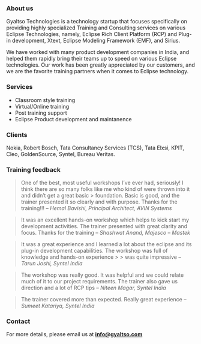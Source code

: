 ### About us

Gyaltso Technologies is a technology startup that focuses specifically on providing highly specialized Training and Consulting services on various Eclipse Technologies, namely, Eclipse Rich Client Platform (RCP) and Plug-in development, Xtext, Eclipse Modeling Framework (EMF), and Sirius.

We have worked with many product development companies in India, and helped them rapidly bring their teams up to speed on various Eclipse technologies. Our work has been greatly appreciated by our customers, and we are the favorite training partners when it comes to Eclipse technology.

### Services

- Classroom style training
- Virtual/Online training
- Post training support
- Eclipse Product development and maintanence

### Clients

Nokia, Robert Bosch, Tata Consultancy Services (TCS), Tata Elxsi, KPIT, Cleo, GoldenSource, Syntel, Bureau Veritas.

### Training feedback

> One of the best, most useful workshops I’ve ever had, seriously! I think there are so many folks like me who kind of were thrown into it and didn’t get a great basic > foundation. Basic is good, and the trainer presented it so clearly and with purpose. Thanks for the training!!!
> _– Hemal Bavishi, Principal Architect, AVIN Systems_

> It was an excellent hands-on workshop which helps to kick start my development activities. The trainer presented with great clarity and focus. Thanks for the training
> _– Shashwat Anand, Majesco – Mastek_

> It was a great experience and I learned a lot about the eclipse and its plug-in development capabilities. The workshop was full of knowledge and hands-on experience > > was quite impressive
> _– Tarun Joshi, Syntel India_

> The workshop was really good. It was helpful and we could relate much of it to our project requirements. The trainer also gave us direction and a lot of RCP tips
> _– Niteen Magar, Syntel India_

> The trainer covered more than expected. Really great experience
> _– Sumeet Katariya, Syntel India_

### Contact

For more details, please email us at **info@gyaltso.com**
